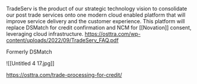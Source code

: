 TradeServ is the product of our strategic technology vision to consolidate our post trade services onto one modern cloud enabled platform that will improve service delivery and the customer experience. This platform will replace DSMatch for credit confirmation and NCM for [[Novation]] consent, leveraging cloud infrastructure.
https://osttra.com/wp-content/uploads/2022/09/TradeServ_FAQ.pdf

Formerly DSMatch

![[Untitled 4 17.jpg]]

https://osttra.com/trade-processing-for-credit/

